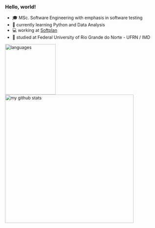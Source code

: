 ### Hello, world!

- :mortar_board: MSc. Software Engineering with emphasis in software testing
- :memo: currently learning Python and Data Analysis
- :computer: working at [Softplan](https://www.softplan.com.br/)
- :hotel: studied at Federal University of Rio Grande do Norte - UFRN / IMD

<!-- status codes -->
<p>
    <img src="https://github-readme-stats.vercel.app/api/top-langs/?username=iuripereira&layout=compact" alt="languages" height="165">
    <img src="https://github-readme-stats.vercel.app/api?username=iuripereira&show_icons=true&layout=compact" alt="my github stats" width="420"/>&nbsp;
</p>

